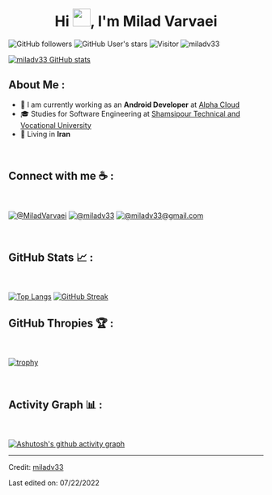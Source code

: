 <h1 align="center">Hi <img src="https://media.giphy.com/media/hvRJCLFzcasrR4ia7z/giphy.gif" width="35">, I'm Milad Varvaei</h1>

![GitHub followers](https://img.shields.io/github/followers/miladv33?style=social) ![GitHub User's stars](https://img.shields.io/github/stars/miladv33?style=social) ![Visitor](https://visitor-badge.laobi.icu/badge?page_id=miladv33.repoName) <img src="https://komarev.com/ghpvc/?username=miladv33" alt="miladv33" />

[![miladv33 GitHub stats](https://github-readme-stats.vercel.app/api?username=miladv33&theme=algolia)](https://github.com/miladv33/github-readme-stats)

## About Me :

- 🏢 I am currently working as an **Android Developer** at [Alpha Cloud](https://wolfengine.github.io/)
- 🎓 Studies for Software Engineering at [Shamsipour Technical and Vocational University](https://www.linkedin.com/school/shahid-shamsipour-college/)
- 🏡 Living in **Iran**

<br>

## Connect with me ☕ :

<br>

[![@MiladVarvaei](https://img.icons8.com/fluency/48/000000/linkedin.png "@MiladVarvaei")](https://www.linkedin.com/in/MiladVarvaei/)
[![@miladv33](https://img.icons8.com/fluency/48/000000/twitter-squared.png "@anushka_wije")](https://twitter.com/MiladVarvaei)
[![@miladv33@gmail.com](https://img.icons8.com/fluency/48/000000/apple-mail.png "@miladv33@gmail.com")](https://miladv33@gmail.com)

<br>


## GitHub Stats 📈 :

<br>

[![Top Langs](https://github-readme-stats.vercel.app/api/top-langs/?username=miladv33&theme=algolia)](https://github.com/miladv33/github-readme-stats)
[![GitHub Streak](https://github-readme-streak-stats.herokuapp.com?user=miladv33&theme=algolia&date_format=M%20j%5B%2C%20Y%5D)](https://git.io/streak-stats)
<br>

## GitHub Thropies 🏆 :

<br>

[![trophy](https://github-profile-trophy.vercel.app/?username=miladv33)](https://github.com/miladv33/github-profile-trophy)

<br>

## Activity Graph 📊 :

<br>

[![Ashutosh's github activity graph](https://activity-graph.herokuapp.com/graph?username=miladv33&bg_color=000&color=fff&line=00E676&point=fff&hide_border=true)](https://github.com/ashutosh00710/github-readme-activity-graph)

---

Credit: [miladv33](https://github.com/miladv33)

Last edited on: 07/22/2022
